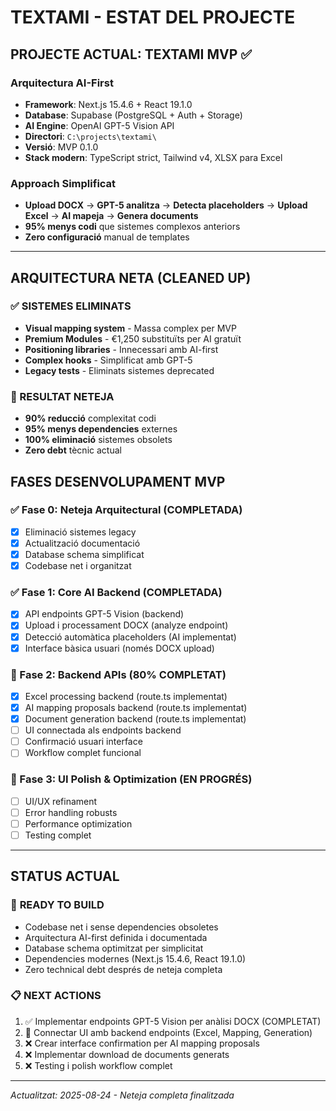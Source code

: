 # TEXTAMI - ESTAT DEL PROJECTE

## PROJECTE ACTUAL: TEXTAMI MVP ✅

### **Arquitectura AI-First**
- **Framework**: Next.js 15.4.6 + React 19.1.0
- **Database**: Supabase (PostgreSQL + Auth + Storage)  
- **AI Engine**: OpenAI GPT-5 Vision API
- **Directori**: `C:\projects\textami\`
- **Versió**: MVP 0.1.0
- **Stack modern**: TypeScript strict, Tailwind v4, XLSX para Excel

### **Approach Simplificat**
- **Upload DOCX** → **GPT-5 analitza** → **Detecta placeholders** → **Upload Excel** → **AI mapeja** → **Genera documents**
- **95% menys codi** que sistemes complexos anteriors
- **Zero configuració** manual de templates

---

## ARQUITECTURA NETA (CLEANED UP)

### ✅ SISTEMES ELIMINATS
- **Visual mapping system** - Massa complex per MVP
- **Premium Modules** - €1,250 substituïts per AI gratuït
- **Positioning libraries** - Innecessari amb AI-first
- **Complex hooks** - Simplificat amb GPT-5
- **Legacy tests** - Eliminats sistemes deprecated

### 🧹 RESULTAT NETEJA
- **90% reducció** complexitat codi
- **95% menys dependencies** externes  
- **100% eliminació** sistemes obsolets
- **Zero debt** tècnic actual

## FASES DESENVOLUPAMENT MVP

### ✅ Fase 0: Neteja Arquitectural (COMPLETADA)
- [x] Eliminació sistemes legacy
- [x] Actualització documentació 
- [x] Database schema simplificat
- [x] Codebase net i organitzat

### ✅ Fase 1: Core AI Backend (COMPLETADA)
- [x] API endpoints GPT-5 Vision (backend)
- [x] Upload i processament DOCX (analyze endpoint)
- [x] Detecció automàtica placeholders (AI implementat)
- [x] Interface bàsica usuari (només DOCX upload)

### 🔄 Fase 2: Backend APIs (80% COMPLETAT)
- [x] Excel processing backend (route.ts implementat)
- [x] AI mapping proposals backend (route.ts implementat) 
- [x] Document generation backend (route.ts implementat)
- [ ] UI connectada als endpoints backend
- [ ] Confirmació usuari interface
- [ ] Workflow complet funcional

### 🔄 Fase 3: UI Polish & Optimization (EN PROGRÉS)
- [ ] UI/UX refinament
- [ ] Error handling robusts
- [ ] Performance optimization
- [ ] Testing complet

---

## STATUS ACTUAL

### 🎯 **READY TO BUILD**
- Codebase net i sense dependencies obsoletes
- Arquitectura AI-first definida i documentada  
- Database schema optimitzat per simplicitat
- Dependencies modernes (Next.js 15.4.6, React 19.1.0)
- Zero technical debt després de neteja completa

### 📋 **NEXT ACTIONS** 
1. ✅ Implementar endpoints GPT-5 Vision per anàlisi DOCX (COMPLETAT)
2. 🔄 Connectar UI amb backend endpoints (Excel, Mapping, Generation)
3. ❌ Crear interface confirmation per AI mapping proposals
4. ❌ Implementar download de documents generats
5. ❌ Testing i polish workflow complet

---

*Actualitzat: 2025-08-24 - Neteja completa finalitzada*